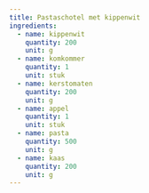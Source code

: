 ```yaml
---
title: Pastaschotel met kippenwit
ingredients:
  - name: kippenwit
    quantity: 200
    unit: g
  - name: komkommer
    quantity: 1
    unit: stuk
  - name: kerstomaten
    quantity: 200
    unit: g
  - name: appel
    quantity: 1
    unit: stuk
  - name: pasta
    quantity: 500
    unit: g
  - name: kaas
    quantity: 200
    unit: g
---
```


<Recipe />